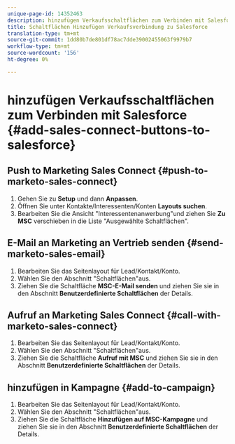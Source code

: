 ```yaml
---
unique-page-id: 14352463
description: hinzufügen Verkaufsschaltflächen zum Verbinden mit Salesforce - Marketing Docs - Produktdokumentation
title: Schaltflächen Hinzufügen Verkaufsverbindung zu Salesforce
translation-type: tm+mt
source-git-commit: 1dd80b7de801df78ac7dde39002455063f9979b7
workflow-type: tm+mt
source-wordcount: '156'
ht-degree: 0%

---
```



# hinzufügen Verkaufsschaltflächen zum Verbinden mit Salesforce {#add-sales-connect-buttons-to-salesforce}

## Push to Marketing Sales Connect {#push-to-marketo-sales-connect}

1. Gehen Sie zu **Setup** und dann **Anpassen**.
1. Öffnen Sie unter Kontakte/Interessenten/Konten **Layouts suchen**.
1. Bearbeiten Sie die Ansicht &quot;Interessentenanwerbung&quot;und ziehen Sie **Zu MSC** verschieben in die Liste &quot;Ausgewählte Schaltflächen&quot;.

## E-Mail an Marketing an Vertrieb senden {#send-marketo-sales-email}

1. Bearbeiten Sie das Seitenlayout für Lead/Kontakt/Konto.
1. Wählen Sie den Abschnitt &quot;Schaltflächen&quot;aus.
1. Ziehen Sie die Schaltfläche **MSC-E-Mail senden** und ziehen Sie sie in den Abschnitt **Benutzerdefinierte Schaltflächen** der Details.

## Aufruf an Marketing Sales Connect {#call-with-marketo-sales-connect}

1. Bearbeiten Sie das Seitenlayout für Lead/Kontakt/Konto.
1. Wählen Sie den Abschnitt &quot;Schaltflächen&quot;aus.
1. Ziehen Sie die Schaltfläche **Aufruf mit MSC** und ziehen Sie sie in den Abschnitt **Benutzerdefinierte Schaltflächen** der Details.

## hinzufügen in Kampagne {#add-to-campaign}

1. Bearbeiten Sie das Seitenlayout für Lead/Kontakt/Konto.
1. Wählen Sie den Abschnitt &quot;Schaltflächen&quot;aus.
1. Ziehen Sie die Schaltfläche **Hinzufügen auf MSC-Kampagne** und ziehen Sie sie in den Abschnitt **Benutzerdefinierte Schaltflächen** der Details.
